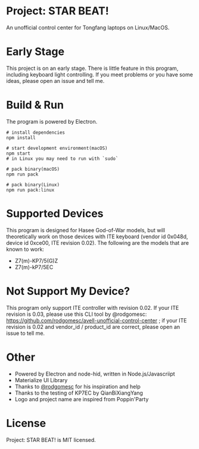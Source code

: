 # Project: STAR BEAT!

An unofficial control center for Tongfang laptops on Linux/MacOS.

# Early Stage


This project is on an early stage. There is little feature in this program, including keyboard light controlling. If you meet problems or you have some ideas, please open an issue and tell me.

# Build & Run


The program is powered by Electron.

```shell
# install dependencies
npm install

# start development environment(macOS)
npm start
# in Linux you may need to run with `sudo`

# pack binary(macOS)
npm run pack

# pack binary(Linux)
npm run pack:linux
```

# Supported Devices


This program is designed for Hasee God-of-War models, but will theoretically work on those devices with ITE keyboard (vendor id 0x048d, device id 0xce00, ITE revision 0.02). The following are the models that are known to work:

- Z7(m)-KP7/5(G)Z
- Z7(m)-kP7/5EC

# Not Support My Device?


This program only support ITE controller with revision 0.02. If your ITE revision is 0.03, please use this CLI tool by @rodgomesc: https://github.com/rodgomesc/avell-unofficial-control-center ; if your ITE revision is 0.02 and vendor_id / product_id are correct, please open an issue to tell me.

# Other

- Powered by Electron and node-hid, written in Node.js/Javascriipt
- Materialize UI Library
- Thanks to [@rodgomesc](https://github.com/rodgomesc) for his inspiration and help
- Thanks to the testing of KP7EC by QianBiXiangYang
- Logo and project name are inspired from Poppin'Party

# License

Project: STAR BEAT! is MIT licensed.